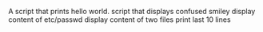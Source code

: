 A script that prints hello world.
script that displays confused smiley
display content of etc/passwd
display content of two files
print last 10 lines
